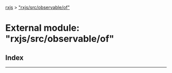 [rxjs](../README.md) > ["rxjs/src/observable/of"](../modules/_rxjs_src_observable_of_.md)

# External module: "rxjs/src/observable/of"

## Index

---

